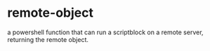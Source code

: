 # remote-object
a powershell function that can run a scriptblock on a remote server, returning the remote object.
